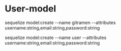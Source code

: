 # User-model
sequelize model:create --name gitramen --attributes username:string,email:string,password:string


sequelize model:create --name user --attributes username:string,email:string,password:string
